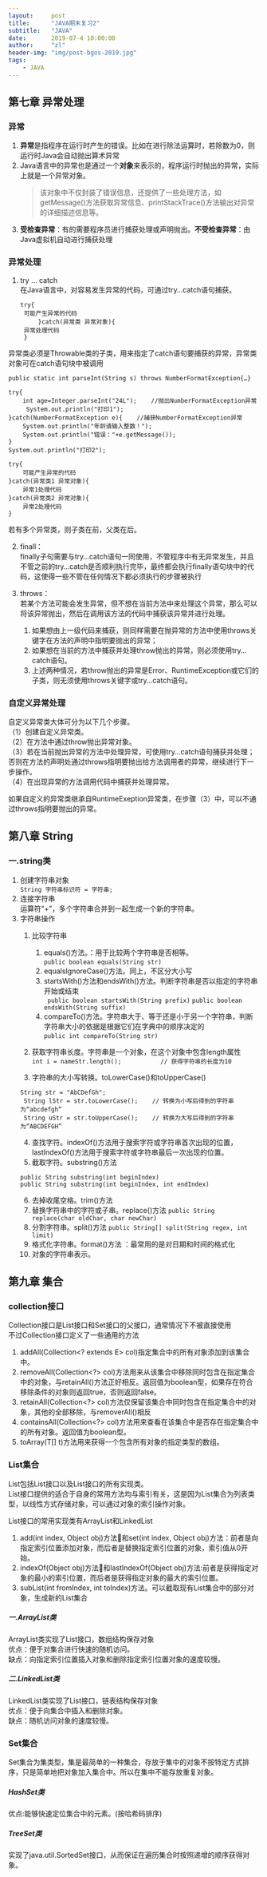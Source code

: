 ```yaml
---
layout:     post
title:      "JAVA期末复习2"
subtitle:   "JAVA"
date:       2019-07-4 10:00:00
author:     "zl"
header-img: "img/post-bgos-2019.jpg"
tags:
    - JAVA
---
```


## 第七章 异常处理

### 异常
1. **异常**是指程序在运行时产生的错误。比如在进行除法运算时，若除数为0，则运行时Java会自动抛出算术异常
2. Java语言中的异常也是通过一个**对象**来表示的，程序运行时抛出的异常，实际上就是一个异常对象。
   >该对象中不仅封装了错误信息，还提供了一些处理方法，如getMessage()方法获取异常信息、printStackTrace()方法输出对异常的详细描述信息等。
3. **受检查异常**：有的需要程序员进行捕获处理或声明抛出。**不受检查异常**：由Java虚拟机自动进行捕获处理

### 异常处理
1. try ... catch    
   在Java语言中，对容易发生异常的代码，可通过try…catch语句捕获。
   ```
   try{
    可能产生异常的代码
        }catch(异常类 异常对象){
    异常处理代码
    }
      ```
异常类必须是Throwable类的子类，用来指定了catch语句要捕获的异常，异常类对象可在catch语句块中被调用

```
public static int parseInt(String s) throws NumberFormatException{…}

try{
    int age=Integer.parseInt("24L"); 	//抛出NumberFormatException异常
     System.out.println("打印1");
}catch(NumberFormatException e){	//捕获NumberFormatException异常
    System.out.println("年龄请输入整数！");
    System.out.println("错误："+e.getMessage());
}
System.out.println("打印2");
```

```
try{
    可能产生异常的代码
}catch(异常类1 异常对象){
    异常1处理代码
}catch(异常类2 异常对象){
    异常2处理代码
}
```

若有多个异常类，则子类在前，父类在后。

2. finall：     
   finally子句需要与try…catch语句一同使用，不管程序中有无异常发生，并且不管之前的try…catch是否顺利执行完毕，最终都会执行finally语句块中的代码，这使得一些不管在任何情况下都必须执行的步骤被执行

3. throws：     
   若某个方法可能会发生异常，但不想在当前方法中来处理这个异常，那么可以将该异常抛出，然后在调用该方法的代码中捕获该异常并进行处理。     
    1. 如果想由上一级代码来捕获，则同样需要在抛异常的方法中使用throws关键字在方法的声明中指明要抛出的异常；
    2. 如果想在当前的方法中捕获并处理throw抛出的异常，则必须使用try…catch语句。
    3. 上述两种情况，若throw抛出的异常是Error、RuntimeException或它们的子类，则无须使用throws关键字或try…catch语句。


### 自定义异常处理

自定义异常类大体可分为以下几个步骤。    
（1）创建自定义异常类。     
（2）在方法中通过throw抛出异常对象。    
（3）若在当前抛出异常的方法中处理异常，可使用try…catch语句捕获并处理；否则在方法的声明处通过throws指明要抛出给方法调用者的异常，继续进行下一步操作。    
（4）在出现异常的方法调用代码中捕获并处理异常。     

如果自定义的异常类继承自RuntimeExeption异常类，在步骤（3）中，可以不通过throws指明要抛出的异常。


## 第八章 String
### 一.string类
1. 创建字符串对象   
   `String 字符串标识符 = 字符串;` 
2. 连接字符串   
   运算符“+”，多个字符串合并到一起生成一个新的字符串。
3. 字符串操作  
   1. 比较字符串 
      1. equals()方法。：用于比较两个字符串是否相等。  
      `public boolean equals(String str)`
       1. equalsIgnoreCase()方法。同上，不区分大小写
       2. startsWith()方法和endsWith()方法。判断字符串是否以指定的字符串开始或结束   
      ` public boolean startsWith(String prefix)`
       `public boolean endsWith(String suffix)`
       1. compareTo()方法。字符串大于、等于还是小于另一个字符串，判断字符串大小的依据是根据它们在字典中的顺序决定的    
      `public int compareTo(String str)`


   2. 获取字符串长度。字符串是一个对象，在这个对象中包含length属性  
   `int i = nameStr.length();			// 获得字符串的长度为10`
    3. 字符串的大小写转换。toLowerCase()和toUpperCase()
   ```
   String str = "AbCDefGh";
    String lStr = str.toLowerCase(); 	// 转换为小写后得到的字符串为“abcdefgh”
    String uStr = str.toUpperCase();	// 转换为大写后得到的字符串为“ABCDEFGH”
    ``` 
    4. 查找字符。indexOf()方法用于搜索字符或字符串首次出现的位置，lastIndexOf()方法用于搜索字符或字符串最后一次出现的位置。
    5. 截取字符。substring()方法    
    ```
    public String substring(int beginIndex)
    public String substring(int beginIndex, int endIndex)
    ```
    6. 去掉收尾空格。trim()方法
    7. 替换字符串中的字符或子串。replace()方法
    `public String replace(char oldChar, char newChar)`
    8. 分割字符串。split()方法
    `public String[] split(String regex, int limit)`
    9. 格式化字符串。format()方法 ：最常用的是对日期和时间的格式化
    10. 对象的字符串表示。


## 第九章 集合
### collection接口
Collection接口是List接口和Set接口的父接口，通常情况下不被直接使用   
不过Collection接口定义了一些通用的方法
1. addAll(Collection<? extends E> col)指定集合中的所有对象添加到该集合中。
2. removeAll(Collection<?> col)方法用来从该集合中移除同时包含在指定集合中的对象，与retainAll()方法正好相反。返回值为boolean型，如果存在符合移除条件的对象则返回true，否则返回false。
3. retainAll(Collection<?> col)方法仅保留该集合中同时包含在指定集合中的对象，其他的全部移除，与removerAll()相反
4. containsAll(Collection<?> col)方法用来查看在该集合中是否存在指定集合中的所有对象。返回值为boolean型。
5. toArray(T[] t)方法用来获得一个包含所有对象的指定类型的数组。

### List集合
List包括List接口以及List接口的所有实现类。  
List接口提供的适合于自身的常用方法均与索引有关，这是因为List集合为列表类型，以线性方式存储对象，可以通过对象的索引操作对象。

List接口的常用实现类有ArrayList和LinkedList

1. add(int index, Object obj)方法和set(int index, Object obj)方法：前者是向指定索引位置添加对象，而后者是替换指定索引位置的对象，索引值从0开始。
2. indexOf(Object obj)方法和lastIndexOf(Object obj)方法:前者是获得指定对象的最小的索引位置，而后者是获得指定对象的最大的索引位置。
3. subList(int fromIndex, int toIndex)方法。可以截取现有List集合中的部分对象，生成新的List集合

##### 一.ArrayList类
ArrayList类实现了List接口，数组结构保存对象     
优点：便于对集合进行快速的随机访问。    
缺点：向指定索引位置插入对象和删除指定索引位置对象的速度较慢。
##### 二.LinkedList类   
LinkedList类实现了List接口，链表结构保存对象    
优点：便于向集合中插入和删除对象。  
缺点：随机访问对象的速度较慢。  

### Set集合
Set集合为集类型，集是最简单的一种集合，存放于集中的对象不按特定方式排序，只是简单地把对象加入集合中。所以在集中不能存放重复对象。
##### HashSet类
优点:能够快速定位集合中的元素。(按哈希码排序)
##### TreeSet类
实现了java.util.SortedSet接口，从而保证在遍历集合时按照递增的顺序获得对象。

 


    





